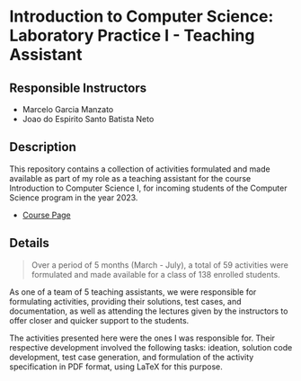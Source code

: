 # Introduction to Computer Science: Laboratory Practice I - Teaching Assistant

## Responsible Instructors

- Marcelo Garcia Manzato
- Joao do Espirito Santo Batista Neto

## Description

This repository contains a collection of activities formulated and made available as part of my role as a teaching assistant for the course Introduction to Computer Science I, for incoming students of the Computer Science program in the year 2023. 

- [Course Page](https://rb.gy/dc7r8)

## Details

>Over a period of 5 months (March - July), a total of 59 activities were formulated and made available for a class of 138 enrolled students.

As one of a team of 5 teaching assistants, we were responsible for formulating activities, providing their solutions, test cases, and documentation, as well as attending the lectures given by the instructors to offer closer and quicker support to the students.

The activities presented here were the ones I was responsible for. Their respective development involved the following tasks: ideation, solution code development, test case generation, and formulation of the activity specification in PDF format, using LaTeX for this purpose.

